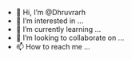 - 👋 Hi, I’m @Dhruvrarh
- 👀 I’m interested in ...
- 🌱 I’m currently learning ...
- 💞️ I’m looking to collaborate on ...
- 📫 How to reach me ...

<!---
Dhruvrarh/Dhruvrarh is a ✨ special ✨ repository because its `README.md` (this file) appears on your GitHub profile.
You can click the Preview link to take a look at your changes.
--->
